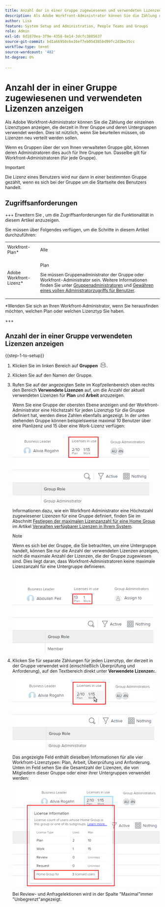 ```yaml
---
title: Anzahl der in einer Gruppe zugewiesenen und verwendeten Lizenzen anzeigen
description: Als Adobe Workfront-Administrator können Sie die Zählung der einzelnen Lizenztypen anzeigen, die derzeit in Ihrer Gruppe und deren Untergruppen verwendet werden. Dies ist nützlich, wenn Sie beurteilen müssen, ob Lizenzen neu verteilt werden sollen.
author: Lisa
feature: System Setup and Administration, People Teams and Groups
role: Admin
exl-id: 8d1870ea-3f9e-4358-8e14-3dcfc3805637
source-git-commit: bd1a66950c6e16ef7eb05d385bd99fc2d3be35cc
workflow-type: tm+mt
source-wordcount: '482'
ht-degree: 0%

---
```


# Anzahl der in einer Gruppe zugewiesenen und verwendeten Lizenzen anzeigen

Als Adobe Workfront-Administrator können Sie die Zählung der einzelnen Lizenztypen anzeigen, die derzeit in Ihrer Gruppe und deren Untergruppen verwendet werden. Dies ist nützlich, wenn Sie beurteilen müssen, ob Lizenzen neu verteilt werden sollen.

Wenn es Gruppen über der von Ihnen verwalteten Gruppe gibt, können deren Administratoren dies auch für Ihre Gruppe tun. Dasselbe gilt für Workfront-Administratoren (für jede Gruppe).

>[!IMPORTANT]
>
>Die Lizenz eines Benutzers wird nur dann in einer bestimmten Gruppe gezählt, wenn es sich bei der Gruppe um die Startseite des Benutzers handelt.

## Zugriffsanforderungen

+++ Erweitern Sie , um die Zugriffsanforderungen für die Funktionalität in diesem Artikel anzuzeigen.

Sie müssen über Folgendes verfügen, um die Schritte in diesem Artikel durchzuführen:

<table style="table-layout:auto"> 
 <col> 
 <col> 
 <tbody> 
  <tr> 
   <td role="rowheader">Workfront-Plan*</td> 
   <td> <p>Alle</p> </td> 
  </tr> 
  <tr> 
   <td role="rowheader">Adobe Workfront-Lizenz*</td> 
   <td> <p>Plan </p> <p>Sie müssen Gruppenadministrator der Gruppe oder Workfront-Administrator sein. Weitere Informationen finden Sie unter <a href="../../../administration-and-setup/manage-groups/group-roles/group-administrators.md" class="MCXref xref">Gruppenadministratoren</a> und <a href="../../../administration-and-setup/add-users/configure-and-grant-access/grant-a-user-full-administrative-access.md" class="MCXref xref">Gewähren eines vollen Administratorzugriffs für Benutzer</a>.</p> </td> 
  </tr> 
 </tbody> 
</table>

&#42;Wenden Sie sich an Ihren Workfront-Administrator, wenn Sie herausfinden möchten, welchen Plan oder welchen Lizenztyp Sie haben.

+++

## Anzahl der in einer Gruppe verwendeten Lizenzen anzeigen

{{step-1-to-setup}}

1. Klicken Sie im linken Bereich auf **Gruppen** ![](assets/groups-icon.png).

1. Klicken Sie auf den Namen der Gruppe.
1. Rufen Sie auf der angezeigten Seite im Kopfzeilenbereich oben rechts den Bereich **Verwendete Lizenzen** auf, um die Anzahl der aktuell verwendeten Lizenzen für **Plan** und **Arbeit** anzuzeigen.

   Wenn Sie eine Gruppe der obersten Ebene anzeigen und der Workfront-Administrator eine Höchstzahl für jeden Lizenztyp für die Gruppe definiert hat, werden diese Zahlen ebenfalls angezeigt. In der unten stehenden Gruppe können beispielsweise maximal 10 Benutzer über eine Planlizenz und 15 über eine Work-Lizenz verfügen:

   ![](assets/licenses-used-allocated.png)

   Informationen dazu, wie ein Workfront-Administrator eine Höchstzahl zugewiesener Lizenzen für eine Gruppe definiert, finden Sie im Abschnitt [Festlegen der maximalen Lizenzanzahl für eine Home Group](../../../administration-and-setup/get-started-wf-administration/manage-available-licenses-in-your-system.md#set) im Artikel [Verwalten verfügbarer Lizenzen in Ihrem System](../../../administration-and-setup/get-started-wf-administration/manage-available-licenses-in-your-system.md).

   >[!NOTE]
   >
   >Wenn es sich bei der Gruppe, die Sie betrachten, um eine Untergruppe handelt, können Sie nur die Anzahl der verwendeten Lizenzen anzeigen, nicht die maximale Anzahl der Lizenzen, die der Gruppe zugewiesen sind. Dies liegt daran, dass Workfront-Administratoren keine maximale Lizenzanzahl für eine Untergruppe definieren.
   >
   >![](assets/subgroup-used-licenses-only.png)
   >

1. Klicken Sie für separate Zählungen für jeden Lizenztyp, der derzeit in der Gruppe verwendet wird (einschließlich Überprüfung und Anforderung), auf den Textbereich direkt unter **Verwendete Lizenzen:**.

   ![](assets/click-text-to-see-more.png)

   Das angezeigte Feld enthält dieselben Informationen für alle vier Workfront-Lizenztypen: Plan, Arbeit, Überprüfung und Anforderung. Unten im Feld sehen Sie die Gesamtzahl der Lizenzen, die von Mitgliedern dieser Gruppe oder einer ihrer Untergruppen verwendet werden:

   ![](assets/more-license-info.png)

   Bei Review- und Anfragelektionen wird in der Spalte &quot;Maximal&quot;immer &quot;Unbegrenzt&quot;angezeigt.

